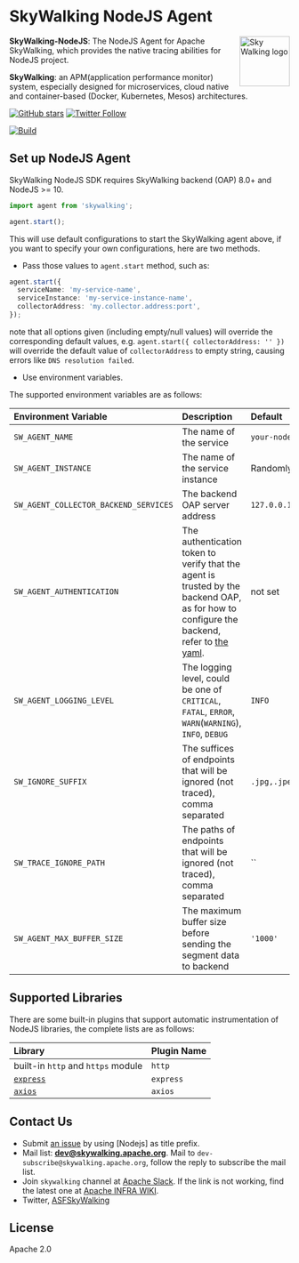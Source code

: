 # SkyWalking NodeJS Agent

<img src="http://skywalking.apache.org/assets/logo.svg" alt="Sky Walking logo" height="90px" align="right" />

**SkyWalking-NodeJS**: The NodeJS Agent for Apache SkyWalking, which provides the native tracing abilities for NodeJS project.

**SkyWalking**: an APM(application performance monitor) system, especially designed for
microservices, cloud native and container-based (Docker, Kubernetes, Mesos) architectures.

[![GitHub stars](https://img.shields.io/github/stars/apache/skywalking-nodejs.svg?style=for-the-badge&label=Stars&logo=github)](https://github.com/apache/skywalking-nodejs)
[![Twitter Follow](https://img.shields.io/twitter/follow/asfskywalking.svg?style=for-the-badge&label=Follow&logo=twitter)](https://twitter.com/AsfSkyWalking)


[![Build](https://github.com/apache/skywalking-nodejs/workflows/Build/badge.svg?branch=master)](https://github.com/apache/skywalking-nodejs/actions?query=branch%3Amaster+event%3Apush+workflow%3A%22Build%22)

## Set up NodeJS Agent

SkyWalking NodeJS SDK requires SkyWalking backend (OAP) 8.0+ and NodeJS >= 10.

```typescript
import agent from 'skywalking';

agent.start();
```

This will use default configurations to start the SkyWalking agent above, if you want to specify your own configurations, here are two methods.

- Pass those values to `agent.start` method, such as:

```typescript
agent.start({
  serviceName: 'my-service-name',
  serviceInstance: 'my-service-instance-name',
  collectorAddress: 'my.collector.address:port',
});
```

note that all options given (including empty/null values) will override the corresponding default values, e.g. `agent.start({ collectorAddress: '' })` will override the default value of `collectorAddress` to empty string, causing errors like `DNS resolution failed`.

- Use environment variables.

The supported environment variables are as follows:

Environment Variable | Description | Default
| :--- | :--- | :--- |
| `SW_AGENT_NAME` | The name of the service | `your-nodejs-service` |
| `SW_AGENT_INSTANCE` | The name of the service instance | Randomly generated |
| `SW_AGENT_COLLECTOR_BACKEND_SERVICES` | The backend OAP server address | `127.0.0.1:11800` |
| `SW_AGENT_AUTHENTICATION` | The authentication token to verify that the agent is trusted by the backend OAP, as for how to configure the backend, refer to [the yaml](https://github.com/apache/skywalking/blob/4f0f39ffccdc9b41049903cc540b8904f7c9728e/oap-server/server-bootstrap/src/main/resources/application.yml#L155-L158). | not set |
| `SW_AGENT_LOGGING_LEVEL` | The logging level, could be one of `CRITICAL`, `FATAL`, `ERROR`, `WARN`(`WARNING`), `INFO`, `DEBUG` | `INFO` |
| `SW_IGNORE_SUFFIX` | The suffices of endpoints that will be ignored (not traced), comma separated | `.jpg,.jpeg,.js,.css,.png,.bmp,.gif,.ico,.mp3,.mp4,.html,.svg` |
| `SW_TRACE_IGNORE_PATH` | The paths of endpoints that will be ignored (not traced), comma separated | `` |
| `SW_AGENT_MAX_BUFFER_SIZE` | The maximum buffer size before sending the segment data to backend | `'1000'` |

## Supported Libraries

There are some built-in plugins that support automatic instrumentation of NodeJS libraries, the complete lists are as follows:

Library | Plugin Name
| :--- | :--- |
| built-in `http` and `https` module | `http` |
| [`express`](https://expressjs.com) | `express` |
| [`axios`](https://github.com/axios/axios) | `axios` |

## Contact Us
* Submit [an issue](https://github.com/apache/skywalking/issues/new) by using [Nodejs] as title prefix.
* Mail list: **dev@skywalking.apache.org**. Mail to `dev-subscribe@skywalking.apache.org`, follow the reply to subscribe the mail list.
* Join `skywalking` channel at [Apache Slack](http://s.apache.org/slack-invite). If the link is not working, find the latest one at [Apache INFRA WIKI](https://cwiki.apache.org/confluence/display/INFRA/Slack+Guest+Invites).
* Twitter, [ASFSkyWalking](https://twitter.com/ASFSkyWalking)

## License
Apache 2.0
